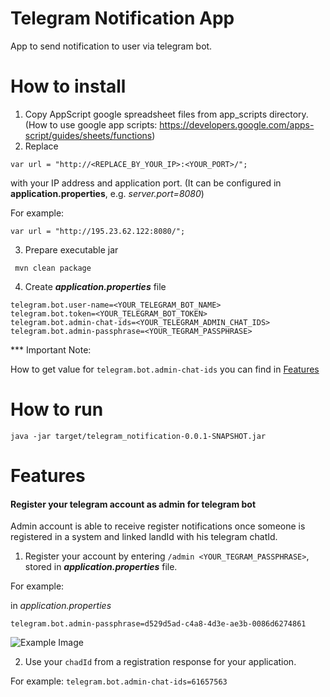 # Telegram Notification App
App to send notification to user via telegram bot.

# How to install

1. Copy AppScript google spreadsheet files from app_scripts directory. (How to use google app scripts: https://developers.google.com/apps-script/guides/sheets/functions) 
2. Replace 

```var url = "http://<REPLACE_BY_YOUR_IP>:<YOUR_PORT>/";``` 

with your IP address and application port. (It can be configured in **application.properties**, e.g. *server.port=8080*)

For example:

```var url = "http://195.23.62.122:8080/";```

3. Prepare executable jar

``` mvn clean package``` 

4. Create ***application.properties*** file
```angular2html
telegram.bot.user-name=<YOUR_TELEGRAM_BOT_NAME>
telegram.bot.token=<YOUR_TELEGRAM_BOT_TOKEN>
telegram.bot.admin-chat-ids=<YOUR_TELEGRAM_ADMIN_CHAT_IDS>
telegram.bot.admin-passphrase=<YOUR_TEGRAM_PASSPHRASE>
```
*** Important  Note:

How to get value for `telegram.bot.admin-chat-ids` you can find in [Features](#Features)  
# How to run
```java -jar target/telegram_notification-0.0.1-SNAPSHOT.jar```

# Features

#### Register your telegram account as admin for telegram bot

Admin account is able to receive register notifications once someone is registered in a system and linked landId 
with his telegram chatId.


1. Register your account by entering `/admin <YOUR_TEGRAM_PASSPHRASE>`, stored in ***application.properties*** file. 

For example:

in *application.properties*

`telegram.bot.admin-passphrase=d529d5ad-c4a8-4d3e-ae3b-0086d6274861`

![Example Image](images/admin-register.png)

2. Use your `chadId` from a registration response for your application.

For example:
`telegram.bot.admin-chat-ids=61657563`


